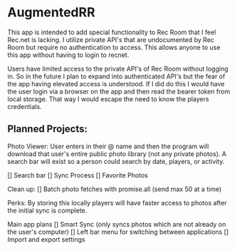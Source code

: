# AugmentedRR
This app is intended to add special functionality to Rec Room that I feel Rec.net is lacking.  I utilize private API's that are undocumented by Rec Room but require no authentication to access.  This allows anyone to use this app without having to login to recnet.  

Users have limited access to the private API's of Rec Room without logging in.  So in the future I plan to expand into authenticated API's but the fear of the app having elevated access is understood.  If I did do this I would have the user login via a browser on the app and then read the bearer token from local storage.  That way I would escape the need to know the players credentials.



## Planned Projects:
Photo Viewer:
User enters in their @ name and then the program will download that user's entire public photo library (not any private photos).  A search bar will exist so a person could search by date, players, or activity.

[] Search bar
[] Sync Process
[] Favorite Photos



Clean up:
  [] Batch photo fetches with promise.all (send max 50 at a time)
  
Perks: By storing this locally players will have faster access to photos after the initial sync is complete. 

Main app plans
[] Smart Sync (only syncs photos which are not already on the user's computer)
[] Left bar menu for switching between applications
[] Import and export settings
